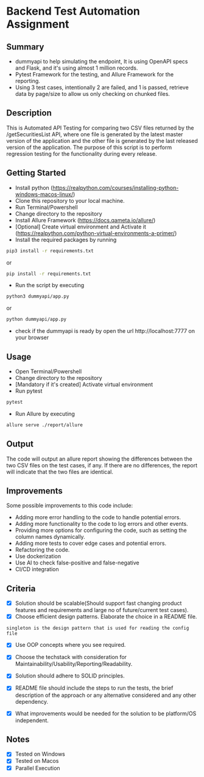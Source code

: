 # Backend Test Automation Assignment

## Summary

- dummyapi to help simulating the endpoint, It is using OpenAPI specs and Flask, and it's using almost 1 million records.
- Pytest Framework for the testing, and Allure Framework for the reporting.
- Using 3 test cases, intentionally 2 are failed, and 1 is passed, retrieve data by page/size to allow us only checking on chunked files.


## Description

This is Automated API Testing for comparing two CSV files returned by the /getSecuritiesList API, where one file is generated by the latest master version of the application and the other file is generated by the last released version of the application. The purpose of this script is to perform regression testing for the functionality during every release.

## Getting Started

- Install python (<https://realpython.com/courses/installing-python-windows-macos-linux/>)
- Clone this repository to your local machine.
- Run Terminal/Powershell
- Change directory to the repository
- Install Allure Framework (<https://docs.qameta.io/allure/>)
- [Optional] Create virtual environment and Activate it (<https://realpython.com/python-virtual-environments-a-primer/>)
- Install the required packages by running

```bash
pip3 install -r requirements.txt
```

or

```bash
pip install -r requirements.txt
```

- Run the script by executing

```bash
python3 dummyapi/app.py
```

or

```bash
python dummyapi/app.py
```

- check if the dummyapi is ready by open the url http://localhost:7777 on your browser

## Usage

- Open Terminal/Powershell
- Change directory to the repository
- [Mandatory if it's created] Activate virtual environment
- Run pytest

```bash
pytest
```

- Run Allure by executing

```bash
allure serve ./report/allure
```

## 

## Output

The code will output an allure report showing the differences between the two CSV files on the test cases, if any. If there are no differences, the report will indicate that the two files are identical.

## Improvements

Some possible improvements to this code include:

- Adding more error handling to the code to handle potential errors.
- Adding more functionality to the code to log errors and other events.
- Providing more options for configuring the code, such as setting the column names dynamically.
- Adding more tests to cover edge cases and potential errors.
- Refactoring the code.
- Use dockerization
- Use AI to check false-positive and false-negative
- CI/CD integration

## Criteria

- [x] Solution should be scalable(Should support fast changing product features and requirements and large no of future/current test cases).
- [x] Choose efficient design patterns. Elaborate the choice in a README file.

```text
singleton is the design pattern that is used for reading the config file
```

- [x] Use OOP concepts where you see required.
- [x] Choose the techstack with consideration for Maintainability/Usability/Reporting/Readability.

- [x] Solution should adhere to SOLID principles.
- [x] README file should include the steps to run the tests, the brief description of the approach or any alternative considered and any other dependency.
- [x] What improvements would be needed for the solution to be platform/OS independent.

## Notes

- [x] Tested on Windows
- [x] Tested on Macos
- [x] Parallel Execution
